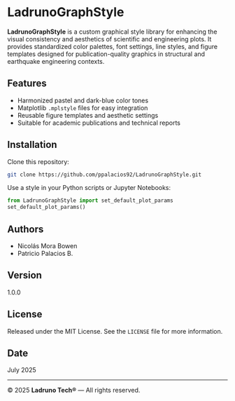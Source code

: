 # LadrunoGraphStyle

**LadrunoGraphStyle** is a custom graphical style library for enhancing the visual consistency and aesthetics of scientific and engineering plots. It provides standardized color palettes, font settings, line styles, and figure templates designed for publication-quality graphics in structural and earthquake engineering contexts.

## Features
- Harmonized pastel and dark-blue color tones  
- Matplotlib `.mplstyle` files for easy integration  
- Reusable figure templates and aesthetic settings  
- Suitable for academic publications and technical reports

## Installation
Clone this repository:
```bash
git clone https://github.com/ppalacios92/LadrunoGraphStyle.git
```

Use a style in your Python scripts or Jupyter Notebooks:
```python
from LadrunoGraphStyle import set_default_plot_params
set_default_plot_params()
```

## Authors
- Nicolás Mora Bowen  
- Patricio Palacios B.

## Version
1.0.0

## License
Released under the MIT License. See the `LICENSE` file for more information.

## Date
July 2025

---

© 2025 **Ladruno Tech®** — All rights reserved.
